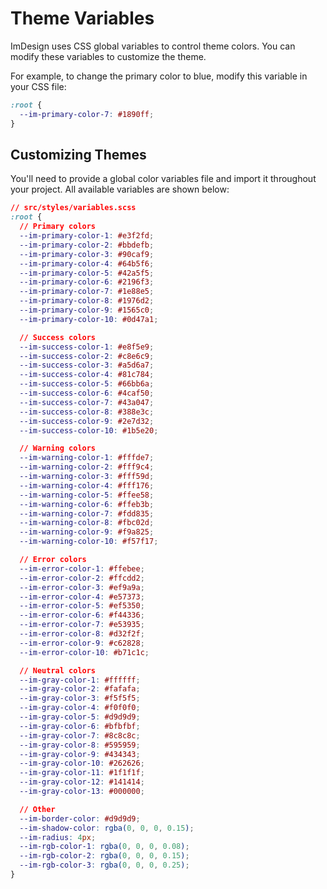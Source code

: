 # Theme Variables

ImDesign uses CSS global variables to control theme colors. You can modify these variables to customize the theme.

For example, to change the primary color to blue, modify this variable in your CSS file:

```css
:root {
  --im-primary-color-7: #1890ff;
}
```

## Customizing Themes

You'll need to provide a global color variables file and import it throughout your project.
All available variables are shown below:

```css
// src/styles/variables.scss
:root {
  // Primary colors
  --im-primary-color-1: #e3f2fd;
  --im-primary-color-2: #bbdefb;
  --im-primary-color-3: #90caf9;
  --im-primary-color-4: #64b5f6;
  --im-primary-color-5: #42a5f5;
  --im-primary-color-6: #2196f3;
  --im-primary-color-7: #1e88e5;
  --im-primary-color-8: #1976d2;
  --im-primary-color-9: #1565c0;
  --im-primary-color-10: #0d47a1;

  // Success colors
  --im-success-color-1: #e8f5e9;
  --im-success-color-2: #c8e6c9;
  --im-success-color-3: #a5d6a7;
  --im-success-color-4: #81c784;
  --im-success-color-5: #66bb6a;
  --im-success-color-6: #4caf50;
  --im-success-color-7: #43a047;
  --im-success-color-8: #388e3c;
  --im-success-color-9: #2e7d32;
  --im-success-color-10: #1b5e20;

  // Warning colors
  --im-warning-color-1: #fffde7;
  --im-warning-color-2: #fff9c4;
  --im-warning-color-3: #fff59d;
  --im-warning-color-4: #fff176;
  --im-warning-color-5: #ffee58;
  --im-warning-color-6: #ffeb3b;
  --im-warning-color-7: #fdd835;
  --im-warning-color-8: #fbc02d;
  --im-warning-color-9: #f9a825;
  --im-warning-color-10: #f57f17;

  // Error colors
  --im-error-color-1: #ffebee;
  --im-error-color-2: #ffcdd2;
  --im-error-color-3: #ef9a9a;
  --im-error-color-4: #e57373;
  --im-error-color-5: #ef5350;
  --im-error-color-6: #f44336;
  --im-error-color-7: #e53935;
  --im-error-color-8: #d32f2f;
  --im-error-color-9: #c62828;
  --im-error-color-10: #b71c1c;

  // Neutral colors
  --im-gray-color-1: #ffffff;
  --im-gray-color-2: #fafafa;
  --im-gray-color-3: #f5f5f5;
  --im-gray-color-4: #f0f0f0;
  --im-gray-color-5: #d9d9d9;
  --im-gray-color-6: #bfbfbf;
  --im-gray-color-7: #8c8c8c;
  --im-gray-color-8: #595959;
  --im-gray-color-9: #434343;
  --im-gray-color-10: #262626;
  --im-gray-color-11: #1f1f1f;
  --im-gray-color-12: #141414;
  --im-gray-color-13: #000000;

  // Other
  --im-border-color: #d9d9d9;
  --im-shadow-color: rgba(0, 0, 0, 0.15);
  --im-radius: 4px;
  --im-rgb-color-1: rgba(0, 0, 0, 0.08);
  --im-rgb-color-2: rgba(0, 0, 0, 0.15);
  --im-rgb-color-3: rgba(0, 0, 0, 0.25);
}
```